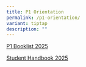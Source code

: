 ```yaml
---
title: P1 Orientation
permalink: /p1-orientation/
variant: tiptap
description: ""
---
```

<p><a href="/files/Booklists/2025/P1_Booklist_WSPS_2025.pdf" rel="noopener noreferrer nofollow" target="_blank">P1 Booklist 2025</a>
</p>
<p><a href="/files/P1 Orientation Folder/2025_Student_Handbook_for_website_WSPS_R.pdf" rel="noopener noreferrer nofollow" target="_blank">Student Handbook 2025</a>
</p>